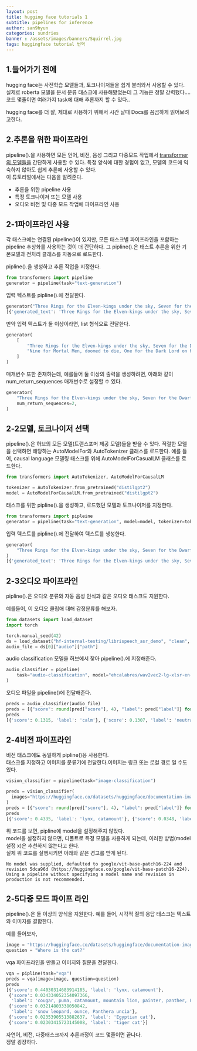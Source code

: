 ```yaml
---
layout: post
title: hugging face tutorials 1 
subtitle: pipelines for inference
author: san9hyun
categories: sundries
banner : /assets/images/banners/Squirrel.jpg
tags: huggingface tutorial 번역
---
```


## 1.들어가기 전에
hugging face는 사전학습 모델들과, 토크나이저들을 쉽게 불러와서 사용할 수 있다.<br>
실제로 roberta 모델을 문서 분류 태스크에 사용해봤었는데 그 기능은 정말 강력했다....<br>
코드 몇줄이면 여러가지 task에 대해 추론까지 할 수 있다..

hugging face를 더 잘, 제대로 사용하기 위해서 시간 날때 Docs를 꼼곰하게 읽어보려고한다.<br>

## 2.추론을 위한 파이프라인

pipeline().을 사용하면 모든 언어, 비전, 음성 그리고 다중모드 작업에서 [transformer의 모델들을](https://huggingface.co/models) 간단하게 사용할 수 있다.
특정 양식에 대한 경험이 없고, 모델의 코드에 익숙하지 않아도 쉽게 추론에 사용할 수 있다.<br>
이 튜토리얼에서는  다음을 알려준다.

- 추론을 위한 pipeline 사용
- 특정 토크나이저 또는 모델 사용
- 오디오 비전 및 다중 모드 작업에 파이프라인 사용

## 2-1파이프라인 사용

각 태스크에는 연결된 pipeline()이 있지만, 모든 태스크별 파이프라인을 포함하는 pipeline 추상화를 사용하는 것이 더 간단하다.
그 pipline().은 태스트 추론을 위한 기본모델과 전처리 클래스를 자동으로 로드한다.<br>

pipline().을 생성하고 추론 작업을 지정한다.<br>
```python
from transformers import pipeline
generator = pipeline(task="text-generation")
```

입력 텍스트를 pipline().에 전달한다.<br>
```python
generator("Three Rings for the Elven-kings under the sky, Seven for the Dwarf-lords in their halls of stone")
[{'generated_text': 'Three Rings for the Elven-kings under the sky, Seven for the Dwarf-lords in their halls of stone, Seven for the Iron-priests at the door to the east, and thirteen for the Lord Kings at the end of the mountain'}]
```
만약 입력 텍스트가 둘 이상이라면, list 형식으로 전달한다.<br>
```python
generator(
    [
        "Three Rings for the Elven-kings under the sky, Seven for the Dwarf-lords in their halls of stone",
        "Nine for Mortal Men, doomed to die, One for the Dark Lord on his dark throne",
    ]
) 
```
매개변수 또한 존재하는데, 예를들어 둘 이상의 출력을 생성하려면, 아래와 같이 num_return_sequences 매개변수로 설정할 수 있다.<br>
```python
generator(
    "Three Rings for the Elven-kings under the sky, Seven for the Dwarf-lords in their halls of stone",
    num_return_sequences=2,
)  
```
## 2-2모델, 토크나이저 선택

pipeline().은 허브의 모든 모델(트랜스포머 제공 모델)들을 받을 수 있다. 적절한 모델을 선택하면 해당하는 AutoModelFor와 AutoTokenizer 클래스를 로드한다.
예를 들어, causal language 모델링 태스크를 위해 AutoModelForCasualLM 클래스를 로드한다.<br>
```python
from transformers import AutoTokenizer, AutoModelForCausalLM

tokenizer = AutoTokenizer.from_pretrained("distilgpt2")
model = AutoModelForCausalLM.from_pretrained("distilgpt2")
```
태스크를 위한 pipline().을 생성하고, 로드했던 모델과 토크나이저를 지정한다.<br>
```python
from transformers import pipleine
generator = pipeline(task="text-generation", model=model, tokenizer=tokenizer)
```
입력 텍스트를 pipline().에 전달하여 텍스트를 생성한다.
```python
generator(
    "Three Rings for the Elven-kings under the sky, Seven for the Dwarf-lords in their halls of stone"
)  
[{'generated_text': 'Three Rings for the Elven-kings under the sky, Seven for the Dwarf-lords in their halls of stone, Seven for the Dragon-lords (for them to rule in a world ruled by their rulers, and all who live within the realm'}]
```
## 2-3오디오 파이프라인
pipline().은 오디오 분류와 자동 음성 인식과 같은 오디오 태스크도 지원한다.

예를들어, 이 오디오 클립애 대해 감정분류를 해보자.<br>
```python
from datasets import load_dataset
import torch

torch.manual_seed(42)
ds = load_dataset("hf-internal-testing/librispeech_asr_demo", "clean", split="validation")
audio_file = ds[0]["audio"]["path"]
```
audio classification 모델을 허브에서 찾아 pipeline().에 지정해준다.
```python
audio_classifier = pipeline(
    task="audio-classification", model="ehcalabres/wav2vec2-lg-xlsr-en-speech-emotion-recognition"
)
```
오디오 파일을 pipeline()에 전달해준다.
```python
preds = audio_classifier(audio_file)
preds = [{"score": round(pred["score"], 4), "label": pred["label"]} for pred in preds]
preds
[{'score': 0.1315, 'label': 'calm'}, {'score': 0.1307, 'label': 'neutral'}, {'score': 0.1274, 'label': 'sad'}, {'score': 0.1261, 'label': 'fearful'}, {'score': 0.1242, 'label': 'happy'}]
```
## 2-4비전 파이프라인
비전 태스크에도 동일하게 pipline()응 사용한다.<br>
태스크를 지정하고 이미지를 분류기에 전달한다.이미지는 링크 또는 로컬 경로 일 수도 있다.

```python
vision_classifier = pipeline(task="image-classification")

preds = vision_classifier(
  images="https://huggingface.co/datasets/huggingface/documentation-images/resolve/main/pipeline-cat-chonk.jpeg"
)
preds = [{"score": round(pred["score"], 4), "label": pred["label"]} for pred in preds]
preds
[{'score': 0.4335, 'label': 'lynx, catamount'}, {'score': 0.0348, 'label': 'cougar, puma, catamount, mountain lion, painter, panther, Felis concolor'}, {'score': 0.0324, 'label': 'snow leopard, ounce, Panthera uncia'}, {'score': 0.0239, 'label': 'Egyptian cat'}, {'score': 0.0229, 'label': 'tiger cat'}]
```
위 코드를 보면, pipline에 model을 설정해주지 않았다.<br>
model을 설정하지 않으면, 디폴트로 특정 모델을 사용하게 되는데, 이러한 방법(model 설정 x)은 추천하지 않는다고 한다.<br>
실제 위 코드를 실행시키면 아래와 같은 경고를 받게 된다.

```text
No model was supplied, defaulted to google/vit-base-patch16-224 and revision 5dca96d (https://huggingface.co/google/vit-base-patch16-224).
Using a pipeline without specifying a model name and revision in production is not recommended.
```

## 2-5다중 모드 파이프 라인
pipeline().은 둘 이상의 양식을 지원한다. 예를 들어, 시각적 질의 응답 태스크는 텍스트와 이미지를 결합한다.<br>

예를 들어보자,
```python
image = "https://huggingface.co/datasets/huggingface/documentation-images/resolve/main/pipeline-cat-chonk.jpeg"
question = "Where is the cat?"
```
vqa 파이프라인을 만들고 이미지와 질문을 전달한다.<br>

```python
vqa = pipline(task="vqa")
preds = vqa(image=image, question=question)
preds 
[{'score': 0.44030314683914185, 'label': 'lynx, catamount'},
 {'score': 0.034334052354097366,
  'label': 'cougar, puma, catamount, mountain lion, painter, panther, Felis concolor'},
 {'score': 0.03214803338050842,
  'label': 'snow leopard, ounce, Panthera uncia'},
 {'score': 0.02353905513882637, 'label': 'Egyptian cat'},
 {'score': 0.02303415723145008, 'label': 'tiger cat'}]
```
자연어, 비전, 다중태스크까지 추론과정이 코드 몇줄이면 끝나다. <br>
정말 굉장하다.
